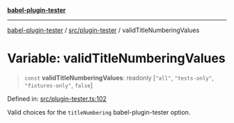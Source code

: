 [**babel-plugin-tester**](../../../README.md)

***

[babel-plugin-tester](../../../README.md) / [src/plugin-tester](../README.md) / validTitleNumberingValues

# Variable: validTitleNumberingValues

> `const` **validTitleNumberingValues**: readonly \[`"all"`, `"tests-only"`, `"fixtures-only"`, `false`\]

Defined in: [src/plugin-tester.ts:102](https://github.com/babel-utils/babel-plugin-tester/blob/fc3d21b0d5e00d8cddad4db323f3724c672066fd/src/plugin-tester.ts#L102)

Valid choices for the `titleNumbering` babel-plugin-tester option.
